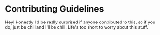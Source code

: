 # Contributing Guidelines

Hey! Honestly I'd be really surprised if anyone contributed to this, so if you do, just be chill and I'll be chill. Life's too short to worry about this stuff.
